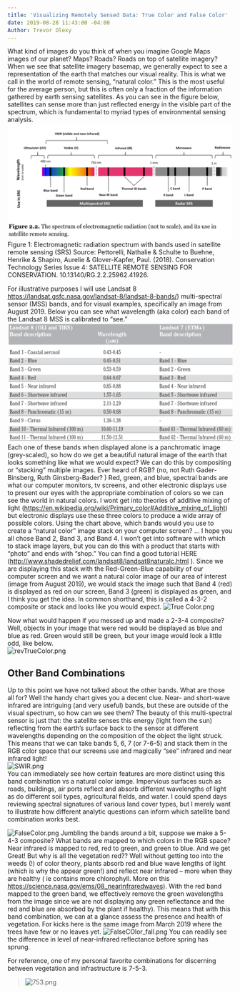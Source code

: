 ```yaml
---
title: 'Visualizing Remotely Sensed Data: True Color and False Color'
date: 2019-08-28 11:43:00 -04:00
Author: Trevor Olexy
---
```


What kind of images do you think of when you imagine Google Maps images of our planet? Maps? Roads? Roads on top of satellite imagery? When we see that satellite imagery basemap, we generally expect to see a representation of the earth that matches our visual reality. This is what we call in the world of remote sensing, “natural color.” This is the most useful for the average person, but this is often only a fraction of the information gathered by earth sensing satellites. As you can see in the figure below, satellites can sense more than just reflected energy in the visible part of the spectrum, which is fundamental to myriad types of environmental sensing analysis. 
 ![spectral graph.png](/uploads/spectral%20graph.png)
Figure 1: Electromagnetic radiation spectrum with bands used in satellite remote sensing (SRS) Source: Pettorelli, Nathalie & Schulte to Buehne, Henrike & Shapiro, Aurelie & Glover-Kapfer, Paul. (2018). Conservation Technology Series Issue 4: SATELLITE REMOTE SENSING FOR CONSERVATION. 10.13140/RG.2.2.25962.41926.

For illustrative purposes I will use Landsat 8 https://landsat.gsfc.nasa.gov/landsat-8/landsat-8-bands/) multi-spectral sensor (MSS) bands, and for visual  examples, specifically an image from August 2019. Below you can see what wavelength (aka color) each band of the Landsat 8 MSS is calibrated to “see.” 
![LS8 bands.png](/uploads/LS8%20bands.png)
Each one of these bands when displayed alone is a panchromatic image (grey-scaled), so how do we get a beautiful natural image of the earth that looks something like what we would expect? We can do this by compositing or “stacking” multiple images. Ever heard of RGB? (no, not Ruth Gader-Binsberg, Ruth Ginsberg-Bader? ) Red, green, and blue, spectral bands are what our computer monitors, tv screens, and other electronic displays use to present our eyes with the appropriate combination of colors so we can see the world in natural colors. I wont get into theories of additive mixing of light (https://en.wikipedia.org/wiki/Primary_color#Additive_mixing_of_light) but electronic displays use these three colors to produce a wide array of possible colors. Using the chart above, which bands would you use to create a “natural color” image stack on your computer screen? 
…
I hope you all chose Band 2, Band 3, and Band 4. I won’t get into software with which to stack image layers, but you can do this with a product that starts with “photo” and ends with “shop.” You can find a good tutorial HERE (http://www.shadedrelief.com/landsat8/landsat8naturalc.html ).
Since we are displaying this stack with the Red-Green-Blue capability of our computer screen and we want a natural color image of our area of interest (image from August 2019), we would stack the image such that Band 4 (red) is displayed as red on our screen, Band 3 (green) is displayed as green, and I think you get the idea. In common shorthand, this is called a 4-3-2 composite or stack and looks like you would expect.
![True Color.png](/uploads/True%20Color.png)
  
Now what would happen if you messed up and made a 2-3-4 composite? Well, objects in your image that were red would be displayed as blue and blue as red. Green would still be green, but your image would look a little odd, like below.  
![revTrueColor.png](/uploads/revTrueColor.png)

##  Other Band Combinations

Up to this point we have not talked about the other bands. What are those all for? Well the handy chart gives you a decent clue. Near- and short-wave infrared are intriguing (and very useful) bands, but these are outside of the visual spectrum, so how can we see them? The beauty of this multi-spectral sensor is just that: the satellite senses this energy (light from the sun) reflecting from the earth’s surface back to the sensor at different wavelengths depending on the composition of the object the light struck. This means that we can take bands 5, 6, 7 (or 7-6-5) and stack them in the RGB color space that our screens use and magically “see” infrared and near infrared light!  
![SWIR.png](/uploads/SWIR.png)	
You can immediately see how certain features are more distinct using this band combination vs a natural color iamge. Impervious surfaces such as roads, buildings, air ports reflect and absorb different wavelengths of light as do different soil types, agricultural fields, and water. I could spend days reviewing spectral signatures of various land cover types, but I merely want to illustrate how different analytic questions can inform which satellite band combination works best. 

![FalseColor.png](/uploads/FalseColor.png)
Jumbling the bands around a bit, suppose we make a 5-4-3 composite? What bands are mapped to which colors in the RGB space? Near infrared is mapped to red, red to green, and green to blue. And we get   Great! But why is all the vegetation red?? Well without getting too into the weeds (!) of color theory, plants absorb red and blue wave lengths of light (which is why the appear green!) and reflect near infrared – more when they are healthy ( ie contains more chlorophyll. More on this  https://science.nasa.gov/ems/08_nearinfraredwaves). With the red band mapped to the green band, we effectively remove the green wavelengths from the image since we are not displaying any green reflectance and the red and blue are absorbed by the plant if healthy). This means that with this band combination, we can at a glance assess the presence and health of vegetation. For kicks here is the same image from March 2019 where the trees have few or no leaves yet.
![FalseCOlor_fall.png](/uploads/FalseCOlor_fall.png)
You can readily see the difference in level of near-infrared reflectance before spring has sprung. 

For reference, one of my personal favorite combinations for discerning between vegetation and infrastructure is 7-5-3.
> ![753.png](/uploads/753.png)
 


